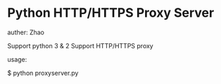 # Python HTTP/HTTPS Proxy Server

auther: Zhao

Support python 3 & 2
Support HTTP/HTTPS proxy

usage:

$ python proxyserver.py <port>
